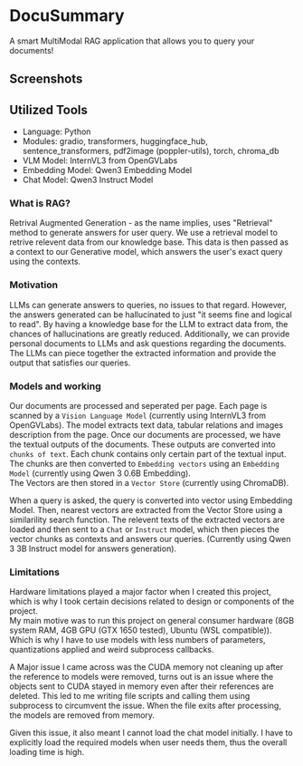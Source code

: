 # DocuSummary
A smart MultiModal RAG application that allows you to query your documents!

## Screenshots


## Utilized Tools
- Language: Python
- Modules: gradio, transformers, huggingface_hub, sentence_transformers, pdf2image (poppler-utils), torch, chroma_db
- VLM Model: InternVL3 from OpenGVLabs
- Embedding Model: Qwen3 Embedding Model
- Chat Model: Qwen3 Instruct Model

### What is RAG?
Retrival Augmented Generation - as the name implies, uses "Retrieval" method to generate answers for user query.
We use a retrieval model to retrive relevent data from our knowledge base. This data is then passed as a context to our Generative model, which answers the user's exact query using the contexts.

### Motivation 
LLMs can generate answers to queries, no issues to that regard. However, the answers generated can be hallucinated to just "it seems fine and logical to read". By having a knowledge base for the LLM to extract data from, the chances of hallucinations are greatly reduced.
Additionally, we can provide personal documents to LLMs and ask questions regarding the documents. The LLMs can piece together the extracted information and provide the output that satisfies our queries.

### Models and working
Our documents are processed and seperated per page. Each page is scanned by a `Vision Language Model` (currently using InternVL3 from OpenGVLabs). The model extracts text data, tabular relations and images description from the page.
Once our documents are processed, we have the textual outputs of the documents. These outputs are converted into `chunks of text`. Each chunk contains only certain part of the textual input. \
The chunks are then converted to `Embedding vectors` using an `Embedding Model` (currently using Qwen 3 0.6B Embedding). \
The Vectors are then stored in a `Vector Store` (currently using ChromaDB).

When a query is asked, the query is converted into vector using Embedding Model. Then, nearest vectors are extracted from the Vector Store using a similarility search function. The relevent texts of the extracted vectors are loaded and then sent to a `Chat` or `Instruct` model, which then pieces the vector chunks as contexts and answers our queries. (Currently using Qwen 3 3B Instruct model for answers generation).

### Limitations
Hardware limitations played a major factor when I created this project, which is why I took certain decisions related to design or components of the project. \
My main motive was to run this project on general consumer hardware (8GB system RAM, 4GB GPU (GTX 1650 tested), Ubuntu (WSL compatible)). Which is why I have to use models with less numbers of parameters, quantizations applied and weird subprocess callbacks.

A Major issue I came across was the CUDA memory not cleaning up after the reference to models were removed, turns out is an issue where the objects sent to CUDA stayed in memory even after their references are deleted. This led to me writing file scripts and calling them using subprocess to circumvent the issue. When the file exits after processing, the models are removed from memory.

Given this issue, it also meant I cannot load the chat model initially. I have to explicitly load the required models when user needs them, thus the overall loading time is high.

